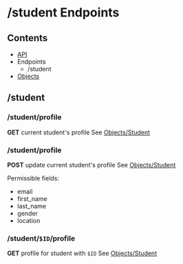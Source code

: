 # /student Endpoints #

## Contents
* [API](api.md)
* Endpoints
  * /student
* [Objects](objects.md)
  
## /student

### /student/profile
__GET__ current student's profile
See [Objects/Student](objects.md#student)

### /student/profile
__POST__ update current student's profile
See [Objects/Student](objects.md#student)

Permissible fields:
* email
* first_name
* last_name
* gender
* location

### /student/`$ID`/profile
__GET__ profile for student with `$ID`
See [Objects/Student](objects.md#student)